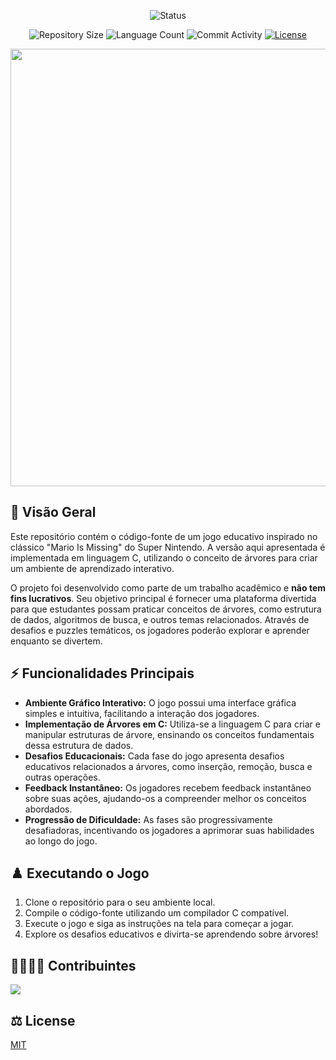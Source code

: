 <p align="center">
  <img
    src="https://img.shields.io/badge/Status-Em%20desenvolvimento-green?style=flat-square"
    alt="Status"
  />
</p>

<p align="center">
  <img
    src="https://img.shields.io/github/repo-size/P-E-N-T-E-S/Mario_Is_Missing?style=flat"
    alt="Repository Size"
  />
  <img
    src="https://img.shields.io/github/languages/count/P-E-N-T-E-S/Mario_Is_Missing?style=flat&logo=python"
    alt="Language Count"
  />
  <img
    src="https://img.shields.io/github/commit-activity/t/P-E-N-T-E-S/Mario_Is_Missing?style=flat&logo=github"
    alt="Commit Activity"
  />
  <a href="LICENSE.md"
    ><img
      src="https://img.shields.io/github/license/P-E-N-T-E-S/Mario_Is_Missing"
      alt="License"
  /></a>
</p>

<p align="center">
  <img
    width="700"
    display="inline-block"
    src="https://i.imgur.com/VzvW2t1.png"
  />
</p>

## 👀 Visão Geral

Este repositório contém o código-fonte de um jogo educativo inspirado no clássico "Mario Is Missing" do Super Nintendo. A versão aqui apresentada é implementada em linguagem C, utilizando o conceito de árvores para criar um ambiente de aprendizado interativo.

O projeto foi desenvolvido como parte de um trabalho acadêmico e **não tem fins lucrativos**. Seu objetivo principal é fornecer uma plataforma divertida para que estudantes possam praticar conceitos de árvores, como estrutura de dados, algoritmos de busca, e outros temas relacionados. Através de desafios e puzzles temáticos, os jogadores poderão explorar e aprender enquanto se divertem.

## ⚡️ Funcionalidades Principais

- **Ambiente Gráfico Interativo:** O jogo possui uma interface gráfica simples e intuitiva, facilitando a interação dos jogadores.
- **Implementação de Árvores em C:** Utiliza-se a linguagem C para criar e manipular estruturas de árvore, ensinando os conceitos fundamentais dessa estrutura de dados.
- **Desafios Educacionais:** Cada fase do jogo apresenta desafios educativos relacionados a árvores, como inserção, remoção, busca e outras operações.
- **Feedback Instantâneo:** Os jogadores recebem feedback instantâneo sobre suas ações, ajudando-os a compreender melhor os conceitos abordados.
- **Progressão de Dificuldade:** As fases são progressivamente desafiadoras, incentivando os jogadores a aprimorar suas habilidades ao longo do jogo.

## ♟️ Executando o Jogo

1. Clone o repositório para o seu ambiente local.
2. Compile o código-fonte utilizando um compilador C compatível.
3. Execute o jogo e siga as instruções na tela para começar a jogar.
4. Explore os desafios educativos e divirta-se aprendendo sobre árvores!

## 👨‍👩‍👧‍👦 Contribuintes
  
<a href="https://github.com/P-E-N-T-E-S/Archives.Sol/graphs/contributors">
  <img src="https://contrib.rocks/image?repo=P-E-N-T-E-S/Mario_Is_Missing" />
</a>

## ⚖️ License

[MIT](https://github.com/P-E-N-T-E-S/Archives.Sol/blob/master/LICENSE)
